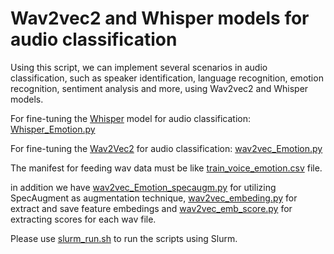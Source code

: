 # Wav2vec2 and Whisper models for audio classification
Using this script, we can implement several scenarios in audio classification, such as speaker identification, language recognition, emotion recognition, sentiment analysis and more, using Wav2vec2 and Whisper models. 

For fine-tuning the [Whisper](https://github.com/openai/whisper) model for audio classification: [Whisper_Emotion.py](https://github.com/areffarhadi/Wav2vec2_audio_classification/blob/main/Whisper_Emotion.py) <be>

For fine-tuning the [Wav2Vec2](https://huggingface.co/docs/transformers/en/model_doc/wav2vec2) for audio classification: [wav2vec_Emotion.py](https://github.com/areffarhadi/Wav2vec2_audio_classification/blob/main/wav2vec_Emotion.py)

The manifest for feeding wav data must be like [train_voice_emotion.csv](https://github.com/areffarhadi/Wav2vec2_audio_classification/blob/main/train_voice_emotion.csv) file.

in addition we have [wav2vec_Emotion_specaugm.py](https://github.com/areffarhadi/Wav2vec2_audio_classification/blob/main/wav2vec_Emotion_specaugm.py) for utilizing SpecAugment as augmentation technique, [wav2vec_embeding.py](https://github.com/areffarhadi/Wav2vec2_audio_classification/blob/main/wav2vec_embeding.py) for extract and save feature embedings and [wav2vec_emb_score.py](https://github.com/areffarhadi/Wav2vec2_audio_classification/blob/main/wav2vec_emb_score.py) for extracting scores for each wav file.

Please use [slurm_run.sh](https://github.com/areffarhadi/Wav2vec2_audio_classification/blob/main/slurm_run.sh) to run the scripts using Slurm.




